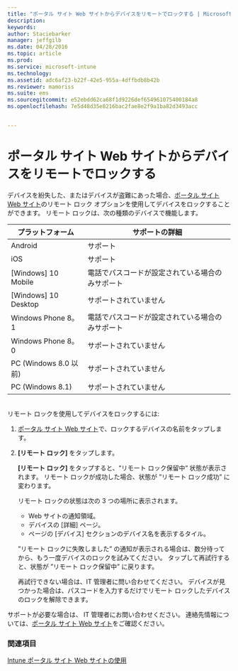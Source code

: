 ```yaml
---
title: "ポータル サイト Web サイトからデバイスをリモートでロックする | Microsoft Intune"
description: 
keywords: 
author: Staciebarker
manager: jeffgilb
ms.date: 04/28/2016
ms.topic: article
ms.prod: 
ms.service: microsoft-intune
ms.technology: 
ms.assetid: adc6af23-b22f-42e5-955a-4dffbdb8b42b
ms.reviewer: mamoriss
ms.suite: ems
ms.sourcegitcommit: e52ebdd62ca68f1d9226def654961075400184a8
ms.openlocfilehash: 7e5d48d35e8216bac2fae8e2f9a1ba82d3493acc


---
```



# ポータル サイト Web サイトからデバイスをリモートでロックする

デバイスを紛失した、またはデバイスが盗難にあった場合、[ポータル サイト Web サイト](http://portal.manage.microsoft.com)のリモート ロック オプションを使用してデバイスをロックすることができます。 リモート ロックは、次の種類のデバイスで機能します。

プラットフォーム  |サポートの詳細  
---------|---------
Android | サポート       
iOS | サポート
[Windows] 10 Mobile | 電話でパスコードが設定されている場合のみサポート     
[Windows] 10 Desktop | サポートされていません  
Windows Phone 8。1 | 電話でパスコードが設定されている場合のみサポート
Windows Phone 8。0 | サポートされていません
PC (Windows 8.0 以前) | サポートされていません       
PC (Windows 8.1) | サポートされていません

</br>
リモート ロックを使用してデバイスをロックするには:

1.  [ポータル サイト Web サイト](http://portal.manage.microsoft.com)で、ロックするデバイスの名前をタップします。

2.  **[リモート ロック]** をタップします。

    **[リモート ロック]** をタップすると、“リモート ロック保留中“ 状態が表示されます。  リモート ロックが成功した場合、状態が ”リモート ロック成功” に変わります。

    リモート ロックの状態は次の 3 つの場所に表示されます。

    * Web サイトの通知領域。 
    * デバイスの [詳細] ページ。
    * ページの [デバイス] セクションのデバイス名を表示するタイル。

    ”リモート ロックに失敗しました” の通知が表示される場合は、数分待ってから、もう一度デバイスのロックを試みてください。 タップして再試行すると、状態が ”リモート ロック保留中” に戻ります。 

    再試行できない場合は、IT 管理者に問い合わせてください。 デバイスが見つかった場合は、パスコードを入力するだけでリモート ロックしたデバイスのロックを解除できます。

サポートが必要な場合は、 IT 管理者にお問い合わせください。 連絡先情報については、[ポータル サイト Web サイト](http://portal.manage.microsoft.com)をご確認ください。

### 関連項目
[Intune ポータル サイト Web サイトの使用](using-the-intune-company-portal-website.md)


<!--HONumber=Jun16_HO4-->


